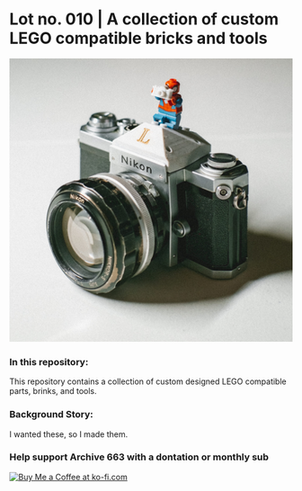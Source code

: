 # Lot no. 010 | A collection of custom LEGO compatible bricks and tools

![samplePhoto001](https://github.com/Archive-663/lego/blob/main/ASSETS/DSCF5894.jpg)

### In this repository:
This repository contains a collection of custom designed LEGO compatible parts, brinks, and tools.

### Background Story:
I wanted these, so I made them. 

### Help support Archive 663 with a dontation or monthly sub

<a href='https://ko-fi.com/P5P3MHMSF' target='_blank'><img height='36' style='border:0px;height:36px;' src='https://storage.ko-fi.com/cdn/kofi2.png?v=3' border='0' alt='Buy Me a Coffee at ko-fi.com' /></a>

